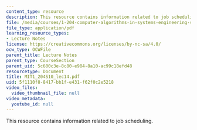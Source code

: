```yaml
---
content_type: resource
description: This resource contains information related to job scheduling.
file: /media/courses/1-204-computer-algorithms-in-systems-engineering-spring-2010/5f1110f88417bb1fe431f62f0c2e5218_MIT1_204S10_lec14.pdf
file_type: application/pdf
learning_resource_types:
- Lecture Notes
license: https://creativecommons.org/licenses/by-nc-sa/4.0/
ocw_type: OCWFile
parent_title: Lecture Notes
parent_type: CourseSection
parent_uid: 5c600c3e-8c80-e984-8a10-ac99c18efd48
resourcetype: Document
title: MIT1_204S10_lec14.pdf
uid: 5f1110f8-8417-bb1f-e431-f62f0c2e5218
video_files:
  video_thumbnail_file: null
video_metadata:
  youtube_id: null
---
```

This resource contains information related to job scheduling.